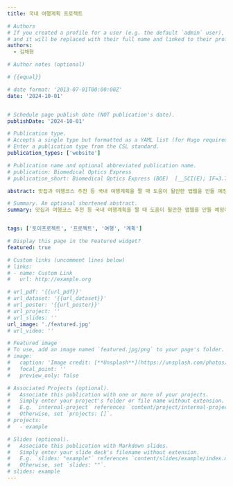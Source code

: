 ```yaml
---
title: 국내 여행계획 프로젝트

# Authors
# If you created a profile for a user (e.g. the default `admin` user), write the username (folder name) here
# and it will be replaced with their full name and linked to their profile.
authors:
  - 김채현

# Author notes (optional)

# {{equal}}

# date format: '2013-07-01T00:00:00Z'
date: '2024-10-01'


# Schedule page publish date (NOT publication's date).
publishDate: '2024-10-01'

# Publication type.
# Accepts a single type but formatted as a YAML list (for Hugo requirements).
# Enter a publication type from the CSL standard.
publication_types: ['website']

# Publication name and optional abbreviated publication name.
# publication: Biomedical Optics Express
# publication_short: Biomedical Optics Express (BOE)  [__SCI(E); IF=3.73, 22.73% (Q1)__]

abstract: 맛집과 여행코스 추천 등 국내 여행계획을 짤 때 도움이 될만한 앱웹을 만들 예정이다. 개인 토이프로젝트로 진행할 예정이다. 시간과 경로 계산 및 기록 어플 컨셉으로 기획 단계에 있다.

# Summary. An optional shortened abstract.
summary: 맛집과 여행코스 추천 등 국내 여행계획을 짤 때 도움이 될만한 앱웹을 만들 예정이다. 개인 토이프로젝트로 진행할 예정이다. 


tags: ['토이프로젝트', '프로젝트', '여행', '계획']

# Display this page in the Featured widget?
featured: true

# Custom links (uncomment lines below)
# links:
# - name: Custom Link
#   url: http://example.org

# url_pdf: '{{url_pdf}}'
# url_dataset: '{{url_dataset}}'
# url_poster: '{{url_poster}}'
# url_project: ''
# url_slides: ''
url_image: './featured.jpg'
# url_video: ''

# Featured image
# To use, add an image named `featured.jpg/png` to your page's folder.
# image:
#   caption: 'Image credit: [**Unsplash**](https://unsplash.com/photos/pLCdAaMFLTE)'
#   focal_point: ''
#   preview_only: false

# Associated Projects (optional).
#   Associate this publication with one or more of your projects.
#   Simply enter your project's folder or file name without extension.
#   E.g. `internal-project` references `content/project/internal-project/index.md`.
#   Otherwise, set `projects: []`.
# projects:
#   - example

# Slides (optional).
#   Associate this publication with Markdown slides.
#   Simply enter your slide deck's filename without extension.
#   E.g. `slides: "example"` references `content/slides/example/index.md`.
#   Otherwise, set `slides: ""`.
# slides: example
---
```

